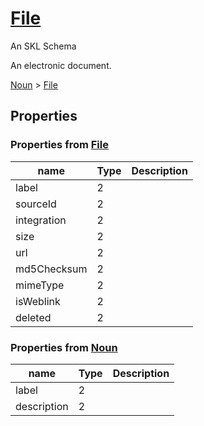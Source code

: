 # [File](../../nouns/file)

An SKL Schema

An electronic document.

[Noun](../../core/noun) > [File](../../nouns/file)

## Properties

### Properties from [File](../../nouns/file)

| name | Type | Description |
| ---- | ---- | ----------- |
| label | 2 | |
| sourceId | 2 | |
| integration | 2 | |
| size | 2 | |
| url | 2 | |
| md5Checksum | 2 | |
| mimeType | 2 | |
| isWeblink | 2 | |
| deleted | 2 | |

### Properties from [Noun](../../core/noun)

| name | Type | Description |
| ---- | ---- | ----------- |
| label | 2 | |
| description | 2 | |

